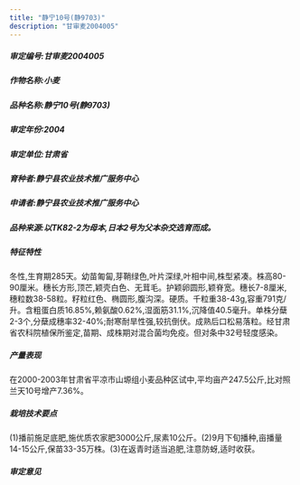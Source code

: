 ```yaml
---
title: "静宁10号(静9703)"
description: "甘审麦2004005"
---
```

##### 审定编号:甘审麦2004005

##### 作物名称:小麦

##### 品种名称:静宁10号(静9703)

##### 审定年份:2004

##### 审定单位:甘肃省

##### 育种者:静宁县农业技术推广服务中心

##### 申请者:静宁县农业技术推广服务中心

##### 品种来源:以TK82-2为母本,日本2号为父本杂交选育而成。

##### 特征特性
冬性,生育期285天。幼苗匍匐,芽鞘绿色,叶片深绿,叶相中间,株型紧凑。株高80-90厘米。穗长方形,顶芒,颖壳白色、无茸毛。护颖卵圆形,颖脊宽。穗长7-8厘米,穗粒数38-58粒。籽粒红色、椭圆形,腹沟深。硬质。千粒重38-43g,容重791克/升。含粗蛋白质16.85%,赖氨酸0.62%,湿面筋31.1%,沉降值40.5毫升。单株分蘖2-3个,分蘖成穗率32-40%;耐寒耐旱性强,较抗倒伏。成熟后口松易落粒。经甘肃省农科院植保所鉴定,苗期、成株期对混合菌均免疫。但对条中32号轻度感染。

##### 产量表现
在2000-2003年甘肃省平凉市山塬组小麦品种区试中,平均亩产247.5公斤,比对照兰天10号增产7.36%。

##### 栽培技术要点
(1)播前施足底肥,施优质农家肥3000公斤,尿素10公斤。(2)9月下旬播种,亩播量14-15公斤,保苗33-35万株。(3)在返青时适当追肥,注意防蚜,适时收获。

##### 审定意见

